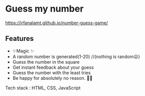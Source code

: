 # Guess my number

https://irfanalamt.github.io/number-guess-game/

## Features

- ✨Magic ✨
- A random number is generated(1-20) //(nothing is random😛)
- Guess the number in the square
- Get instant feedback about your guess
- Guess the number with the least tries
- Be happy for absolutely no reason. 🥇🎉

Tech stack : HTML, CSS, JavaScript
